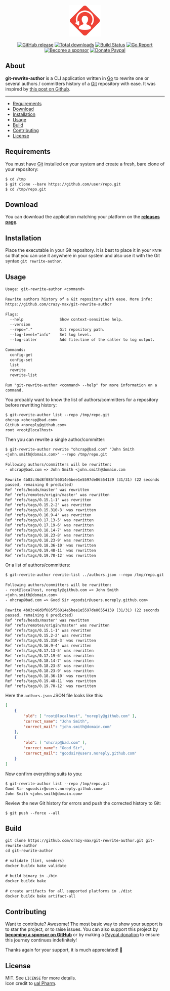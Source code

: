 <p align="center"><a href="https://github.com/crazy-max/git-rewrite-author" target="_blank"><img width="100" src="https://raw.githubusercontent.com/crazy-max/git-rewrite-author/master/.github/git-rewrite-author.png"></a></p>

<p align="center">
  <a href="https://github.com/crazy-max/git-rewrite-author/releases/latest"><img src="https://img.shields.io/github/release/crazy-max/git-rewrite-author.svg?style=flat-square" alt="GitHub release"></a>
  <a href="https://github.com/crazy-max/git-rewrite-author/releases/latest"><img src="https://img.shields.io/github/downloads/crazy-max/git-rewrite-author/total.svg?style=flat-square" alt="Total downloads"></a>
  <a href="https://github.com/crazy-max/git-rewrite-author/actions?workflow=build"><img src="https://img.shields.io/github/workflow/status/crazy-max/git-rewrite-author/build?label=build&logo=github&style=flat-square" alt="Build Status"></a>
  <a href="https://goreportcard.com/report/github.com/crazy-max/git-rewrite-author"><img src="https://goreportcard.com/badge/github.com/crazy-max/git-rewrite-author?style=flat-square" alt="Go Report"></a>
  <br /><a href="https://github.com/sponsors/crazy-max"><img src="https://img.shields.io/badge/sponsor-crazy--max-181717.svg?logo=github&style=flat-square" alt="Become a sponsor"></a>
  <a href="https://www.paypal.me/crazyws"><img src="https://img.shields.io/badge/donate-paypal-00457c.svg?logo=paypal&style=flat-square" alt="Donate Paypal"></a>
</p>

## About

**git-rewrite-author** is a CLI application written in [Go](https://golang.org/)
to rewrite one or several authors / committers history of a [Git](https://git-scm.com/)
repository with ease. It was inspired by [this post on Github](https://web.archive.org/web/20180604120659/https://help.github.com/articles/changing-author-info/).

___

* [Requirements](#requirements)
* [Download](#download)
* [Installation](#installation)
* [Usage](#usage)
* [Build](#build)
* [Contributing](#contributing)
* [License](#license)

## Requirements

You must have [Git](https://git-scm.com/) installed on your system and create a
fresh, bare clone of your repository:

```console
$ cd /tmp
$ git clone --bare https://github.com/user/repo.git
$ cd /tmp/repo.git
```

## Download

You can download the application matching your platform on the
[**releases page**](https://github.com/crazy-max/git-rewrite-author/releases/latest).

## Installation

Place the executable in your Git repository. It is best to place it in your
`PATH` so that you can use it anywhere in your system and also use it with the
Git syntax `git rewrite-author`.

## Usage

```
Usage: git-rewrite-author <command>

Rewrite authors history of a Git repository with ease. More info:
https://github.com/crazy-max/git-rewrite-author

Flags:
  --help                Show context-sensitive help.
  --version
  --repo="."            Git repository path.
  --log-level="info"    Set log level.
  --log-caller          Add file:line of the caller to log output.

Commands:
  config-get
  config-set
  list
  rewrite
  rewrite-list

Run "git-rewrite-author <command> --help" for more information on a command.
```

You probably want to know the list of authors/committers for a repository
before rewritting history:

```console
$ git-rewrite-author list --repo /tmp/repo.git
ohcrap <ohcrap@bad.com>
GitHub <noreply@github.com>
root <root@localhost>
```

Then you can rewrite a single author/committer:

```console
$ git-rewrite-author rewrite "ohcrap@bad.com" "John Smith <john.smith@domain.com>" --repo /tmp/repo.git

Following authors/committers will be rewritten:
- ohcrap@bad.com => John Smith <john.smith@domain.com

Rewrite 4b03c46d8f085f56014e5bee1e5597de86554139 (31/31) (22 seconds passed, remaining 0 predicted)
Ref 'refs/heads/master' was rewritten
Ref 'refs/remotes/origin/master' was rewritten
Ref 'refs/tags/0.15.1-1' was rewritten
Ref 'refs/tags/0.15.2-2' was rewritten
Ref 'refs/tags/0.15.310-3' was rewritten
Ref 'refs/tags/0.16.9-4' was rewritten
Ref 'refs/tags/0.17.13-5' was rewritten
Ref 'refs/tags/0.17.19-6' was rewritten
Ref 'refs/tags/0.18.14-7' was rewritten
Ref 'refs/tags/0.18.23-8' was rewritten
Ref 'refs/tags/0.18.23-9' was rewritten
Ref 'refs/tags/0.18.36-10' was rewritten
Ref 'refs/tags/0.19.48-11' was rewritten
Ref 'refs/tags/0.19.70-12' was rewritten
```

Or a list of authors/committers:

```console
$ git-rewrite-author rewrite-list ../authors.json --repo /tmp/repo.git

Following authors/committers will be rewritten:
- root@localhost, noreply@github.com => John Smith <john.smith@domain.com>
- ohcrap@bad.com => Good Sir <goodsir@users.noreply.github.com>

Rewrite 4b03c46d8f085f56014e5bee1e5597de86554139 (31/31) (22 seconds passed, remaining 0 predicted)
Ref 'refs/heads/master' was rewritten
Ref 'refs/remotes/origin/master' was rewritten
Ref 'refs/tags/0.15.1-1' was rewritten
Ref 'refs/tags/0.15.2-2' was rewritten
Ref 'refs/tags/0.15.310-3' was rewritten
Ref 'refs/tags/0.16.9-4' was rewritten
Ref 'refs/tags/0.17.13-5' was rewritten
Ref 'refs/tags/0.17.19-6' was rewritten
Ref 'refs/tags/0.18.14-7' was rewritten
Ref 'refs/tags/0.18.23-8' was rewritten
Ref 'refs/tags/0.18.23-9' was rewritten
Ref 'refs/tags/0.18.36-10' was rewritten
Ref 'refs/tags/0.19.48-11' was rewritten
Ref 'refs/tags/0.19.70-12' was rewritten
```

Here the `authors.json` JSON file looks like this:

```json
[
    {
        "old": [ "root@localhost", "noreply@github.com" ],
        "correct_name": "John Smith",
        "correct_mail": "john.smith@domain.com"
    },
    {
        "old": [ "ohcrap@bad.com" ],
        "correct_name": "Good Sir",
        "correct_mail": "goodsir@users.noreply.github.com"
    }
]
```

Now confirm everything suits to you:

```console
$ git-rewrite-author list --repo /tmp/repo.git
Good Sir <goodsir@users.noreply.github.com>
John Smith <john.smith@domain.com>
```

Review the new Git history for errors and push the corrected history to Git:

```console
$ git push --force --all
```

## Build

```shell
git clone https://github.com/crazy-max/git-rewrite-author.git git-rewrite-author
cd git-rewrite-author

# validate (lint, vendors)
docker buildx bake validate

# build binary in ./bin
docker buildx bake

# create artifacts for all supported platforms in ./dist
docker buildx bake artifact-all
```

## Contributing

Want to contribute? Awesome! The most basic way to show your support is to star the project, or to raise issues. You
can also support this project by [**becoming a sponsor on GitHub**](https://github.com/sponsors/crazy-max) or by making
a [Paypal donation](https://www.paypal.me/crazyws) to ensure this journey continues indefinitely!

Thanks again for your support, it is much appreciated! :pray:

## License

MIT. See `LICENSE` for more details.<br />
Icon credit to [ual Pharm](https://www.shareicon.net/author/ual-pharm).
